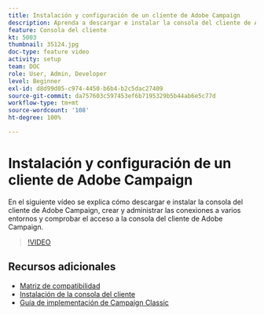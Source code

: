 ```yaml
---
title: Instalación y configuración de un cliente de Adobe Campaign
description: Aprenda a descargar e instalar la consola del cliente de Adobe Campaign, crear y administrar las conexiones a varios entornos, y comprobar el acceso a la consola del cliente de Adobe Campaign.
feature: Consola del cliente
kt: 5003
thumbnail: 35124.jpg
doc-type: feature video
activity: setup
team: DOC
role: User, Admin, Developer
level: Beginner
exl-id: d8d99d05-c974-4450-b6b4-b2c5dac27409
source-git-commit: da757603c597453ef6b7195329b5b44ab6e5c77d
workflow-type: tm+mt
source-wordcount: '108'
ht-degree: 100%

---
```


# Instalación y configuración de un cliente de Adobe Campaign

En el siguiente vídeo se explica cómo descargar e instalar la consola del cliente de Adobe Campaign, crear y administrar las conexiones a varios entornos y comprobar el acceso a la consola del cliente de Adobe Campaign.

>[!VIDEO](https://video.tv.adobe.com/v/35124?quality=12)

## Recursos adicionales

* [Matriz de compatibilidad](https://helpx.adobe.com/es/campaign/kb/compatibility-matrix.html)
* [Instalación de la consola del cliente](https://docs.adobe.com/content/help/es-ES/campaign-classic/using/installing-campaign-classic/installing-campaign-in-windows-/installing-the-client-console.html)
* [Guía de implementación de Campaign Classic](https://helpx.adobe.com/es/campaign/kb/acc-implementation.html)
